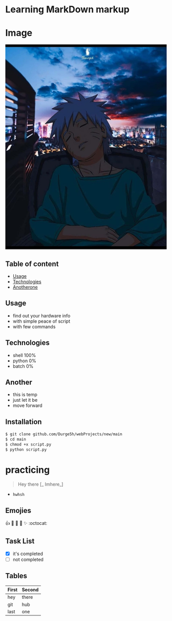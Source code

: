 # Learning MarkDown markup 

# Image 

![just see me](./IMG_20210728_225744.jpg)

## Table of content
* [Usage](#Usage)
* [Technologies](#Technologies)
* [Anotherone](#Another)

## Usage

* find out your hardware info
* with simple peace of script
* with few commands

## Technologies

* shell 100%
* python 0%
* batch 0%

## Another

* this is temp
* just let it be
* move forward

## Installation

```
$ git clone github.com/Durge5h/webProjects/new/main
$ cd main
$ chmod +x script.py
$ python script.py
```
# practicing

> Hey there [_ Imhere_] 
* `hwhsh`

## Emojies

:+1: :metal: :camel: :tada: :sparkles: :octocat:

## Task List

- [x] it's completed
- [ ] not completed

## Tables

First | Second
------|-------
hey | there
git | hub
last | one
